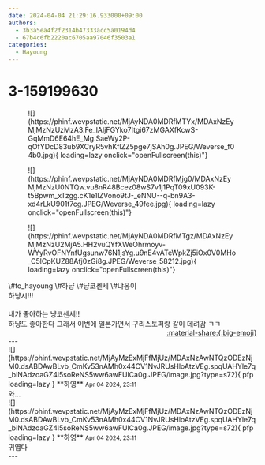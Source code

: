 ```yaml
---
date: 2024-04-04 21:29:16.933000+09:00
authors:
  - 3b3a5ea4f2f2314b47333acc5a0194d4
  - 67b4c6fb2220ac6705aa97046f3503a1
categories:
  - Hayoung
---
```


# 3-159199630

<div class="post-container" markdown="1">
<div class="content-container md-sidebar__scrollwrap" markdown="1">


<figure markdown="1">
![](https://phinf.wevpstatic.net/MjAyNDA0MDRfMTYx/MDAxNzEyMjMzNzUzMzA3.Fe_lAIjFGYko7Itgi67zMGAXfKcwS-GqMmD6E64hE_Mg.SaeWy2P-qOfYDcD83ub9XCryR5vhKflZZ5pge7jSAh0g.JPEG/Weverse_f04b0.jpg){ loading=lazy onclick="openFullscreen(this)"}
</figure>

<figure markdown="1">
![](https://phinf.wevpstatic.net/MjAyNDA0MDRfMjg0/MDAxNzEyMjMzNzU0NTQw.vu8nR48Bcez08wS7v1j1PqT09xU093K-t5Bpwm_xTzgg.cK1e1lZVono9tJ-_eNNU--q-bn9A3-xd4rLkU901t7cg.JPEG/Weverse_49fee.jpg){ loading=lazy onclick="openFullscreen(this)"}
</figure>

<figure markdown="1">
![](https://phinf.wevpstatic.net/MjAyNDA0MDRfMTgz/MDAxNzEyMjMzNzU2MjA5.HH2vuQYfXWeOhrmoyv-WYyRvOFNYnfUgsunw76N1jsYg.u9nE4vATeWpkZj5iOx0V0MHo_C5lCpKUZ88Afj0zGi8g.JPEG/Weverse_58212.jpg){ loading=lazy onclick="openFullscreen(this)"}
</figure>
\#to_hayoung \#하냥 \#냥코센세 \#냐옹이<br>하냥시!!!<br><br>내가 좋아하는 냥코센세!! <br>하냥도 좋아한다 그래서 이번에 일본가면서 구리스토퍼랑 같이 데려감 ㅋㅋ<br>

</div>
</div>

<div style="text-align: right;" markdown="1">
<a href="https://weverse.io/fromis9/fanpost/3-159199630" style="text-align: right;">:material-share:{.big-emoji}</a>
</div>
---

<div class="comments-container md-sidebar__scrollwrap" markdown="1">
<div class="comment" markdown="1">
<div class='id-container' markdown="1">
![](https://phinf.wevpstatic.net/MjAyMzExMjFfMjUz/MDAxNzAwNTQzODEzNjM0.dsABDAwBLvb_CmKv53nAMh0x44CV1NvJRUsHloAtzVEg.spqUAHYle7q_biNAdzoaGZ4l5soReNS5ww6awFUlCa0g.JPEG/image.jpg?type=s72){ pfp loading=lazy }
**<span class="artist">하영</span>** <small>Apr 04 2024, 23:11</small><br>
</div>
<div class='comment-body' markdown="1">
와…
</div>
</div>
<div class="comment" markdown="1">
<div class='id-container' markdown="1">
![](https://phinf.wevpstatic.net/MjAyMzExMjFfMjUz/MDAxNzAwNTQzODEzNjM0.dsABDAwBLvb_CmKv53nAMh0x44CV1NvJRUsHloAtzVEg.spqUAHYle7q_biNAdzoaGZ4l5soReNS5ww6awFUlCa0g.JPEG/image.jpg?type=s72){ pfp loading=lazy }
**<span class="artist">하영</span>** <small>Apr 04 2024, 23:11</small><br>
</div>
<div class='comment-body' markdown="1">
귀엽다
</div>
</div>
</div>
---
